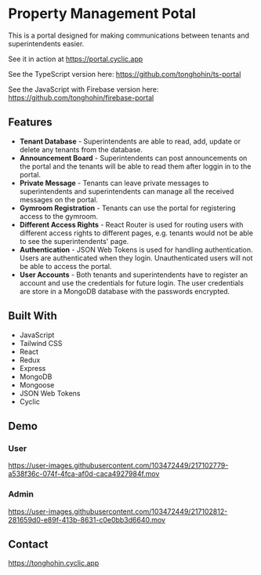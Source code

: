 # Property Management Potal

This is a portal designed for making communications between tenants and superintendents easier.

See it in action at https://portal.cyclic.app

See the TypeScript version here: https://github.com/tonghohin/ts-portal

See the JavaScript with Firebase version here: https://github.com/tonghohin/firebase-portal

## Features

- **Tenant Database** - Superintendents are able to read, add, update or delete any tenants from the database.
- **Announcement Board** - Superintendents can post announcements on the portal and the tenants will be able to read them after loggin in to the portal.
- **Private Message** - Tenants can leave private messages to superintendents and superintendents can manage all the received messages on the portal.
- **Gymroom Registration** - Tenants can use the portal for registering access to the gymroom.
- **Different Access Rights** - React Router is used for routing users with different access rights to different pages, e.g. tenants would not be able to see the superintendents' page.
- **Authentication** - JSON Web Tokens is used for handling authentication. Users are authenticated when they login. Unauthenticated users will not be able to access the portal.
- **User Accounts** - Both tenants and superintendents have to register an account and use the credentials for future login. The user credentials are store in a MongoDB database with the passwords encrypted.

## Built With

- JavaScript
- Tailwind CSS
- React
- Redux
- Express
- MongoDB
- Mongoose
- JSON Web Tokens
- Cyclic

## Demo

### User

https://user-images.githubusercontent.com/103472449/217102779-a538f36c-074f-4fca-af0d-caca4927984f.mov

### Admin

https://user-images.githubusercontent.com/103472449/217102812-281659d0-e89f-413b-8631-c0e0bb3d6640.mov

## Contact

https://tonghohin.cyclic.app
